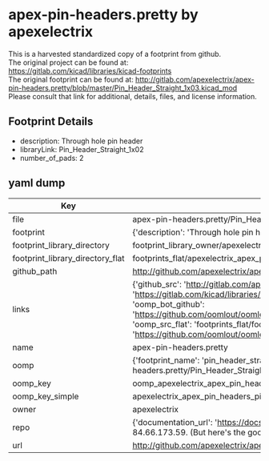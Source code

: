 # apex-pin-headers.pretty by apexelectrix  
This is a harvested standardized copy of a footprint from github.  
The original project can be found at:  
https://gitlab.com/kicad/libraries/kicad-footprints  
The original footprint can be found at:
http://gitlab.com/apexelectrix/apex-pin-headers.pretty/blob/master/Pin_Header_Straight_1x03.kicad_mod
Please consult that link for additional, details, files, and license information.  
## Footprint Details
* description: Through hole pin header  
* libraryLink: Pin_Header_Straight_1x02  
* number_of_pads: 2  
## yaml dump  
| Key | Value |  
| --- | --- |  
| file | apex-pin-headers.pretty/Pin_Header_Straight_1x02.kicad_mod |  
| footprint | {'description': 'Through hole pin header', 'libraryLink': 'Pin_Header_Straight_1x02', 'number_of_pads': 2} |  
| footprint_library_directory | footprint_library_owner/apexelectrix_apex-pin-headers.pretty |  
| footprint_library_directory_flat | footprints_flat/apexelectrix_apex_pin_headers_pin_header_straight_1x02/working |  
| github_path | http://github.com/apexelectrix/apex-pin-headers.pretty/blob/master/Pin_Header_Straight_1x02.kicad_mod |  
| links | {'github_src': 'http://gitlab.com/apexelectrix/apex-pin-headers.pretty/blob/master/Pin_Header_Straight_1x03.kicad_mod', 'github_src_repo': 'https://gitlab.com/kicad/libraries/kicad-footprints', 'oomp_bot': 'footprints/apexelectrix_apex_pin_headers_pin_header_straight_1x02/working', 'oomp_bot_github': 'https://github.com/oomlout/oomlout_oomp_footprint_bot/tree/main/footprints/apexelectrix_apex_pin_headers_pin_header_straight_1x02/working', 'oomp_src_flat': 'footprints_flat/footprints_flat/apexelectrix_apex_pin_headers_pin_header_straight_1x02/working', 'oomp_src_flat_github': 'https://github.com/oomlout/oomlout_oomp_footprint_src/tree/main/footprints_flat/apexelectrix_apex_pin_headers_pin_header_straight_1x02/working'} |  
| name | apex-pin-headers.pretty |  
| oomp | {'footprint_name': 'pin_header_straight_1x02', 'library_name': 'apex_pin_headers', 'original_filename': 'apex-pin-headers.pretty/Pin_Header_Straight_1x02.kicad_mod', 'owner_name': 'apexelectrix'} |  
| oomp_key | oomp_apexelectrix_apex_pin_headers_pin_header_straight_1x02 |  
| oomp_key_simple | apexelectrix_apex_pin_headers_pin_header_straight_1x02 |  
| owner | apexelectrix |  
| repo | {'documentation_url': 'https://docs.github.com/rest/overview/resources-in-the-rest-api#rate-limiting', 'message': "API rate limit exceeded for 84.66.173.59. (But here's the good news: Authenticated requests get a higher rate limit. Check out the documentation for more details.)"} |  
| url | http://github.com/apexelectrix/apex-pin-headers.pretty |  

